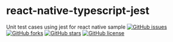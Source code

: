 # react-native-typescript-jest
Unit test cases using jest for react native sample
[![GitHub issues](https://img.shields.io/github/issues/bhishaksanyal/react-native-typescript-template)](https://github.com/bhishaksanyal/react-native-typescript-template/issues)
[![GitHub forks](https://img.shields.io/github/forks/bhishaksanyal/react-native-typescript-template)](https://github.com/bhishaksanyal/react-native-typescript-template/network)
[![GitHub stars](https://img.shields.io/github/stars/bhishaksanyal/react-native-typescript-template)](https://github.com/bhishaksanyal/react-native-typescript-template/stargazers)
[![GitHub license](https://img.shields.io/github/license/bhishaksanyal/react-native-typescript-template)](https://github.com/bhishaksanyal/react-native-typescript-template/blob/main/LICENSE)
